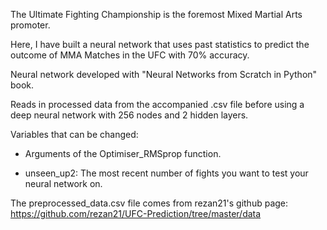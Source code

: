 The Ultimate Fighting Championship is the foremost Mixed Martial Arts promoter. 

Here, I have built a neural network that uses past statistics to predict the outcome of MMA Matches in the UFC with 70% accuracy.

Neural network developed with "Neural Networks from Scratch in Python" book. 

Reads in processed data from the accompanied .csv file before using a deep neural network with 256 nodes and 2 hidden layers.

Variables that can be changed:

- Arguments of the Optimiser_RMSprop function.
  
- unseen_up2: The most recent number of fights you want to test your neural network on.

The preprocessed_data.csv file comes from rezan21's github page: https://github.com/rezan21/UFC-Prediction/tree/master/data
